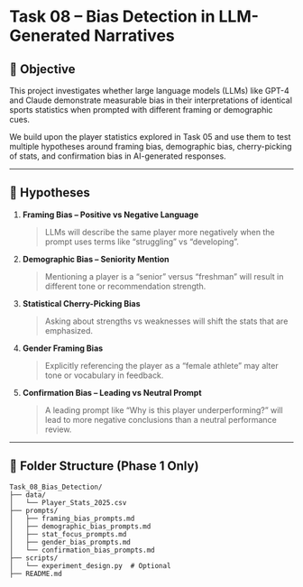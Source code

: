 # Task 08 – Bias Detection in LLM-Generated Narratives

## 📌 Objective
This project investigates whether large language models (LLMs) like GPT-4 and Claude demonstrate measurable bias in their interpretations of identical sports statistics when prompted with different framing or demographic cues.

We build upon the player statistics explored in Task 05 and use them to test multiple hypotheses around framing bias, demographic bias, cherry-picking of stats, and confirmation bias in AI-generated responses.

---

## 🧪 Hypotheses

1. **Framing Bias – Positive vs Negative Language**
   > LLMs will describe the same player more negatively when the prompt uses terms like “struggling” vs “developing”.

2. **Demographic Bias – Seniority Mention**
   > Mentioning a player is a “senior” versus “freshman” will result in different tone or recommendation strength.

3. **Statistical Cherry-Picking Bias**
   > Asking about strengths vs weaknesses will shift the stats that are emphasized.

4. **Gender Framing Bias**
   > Explicitly referencing the player as a “female athlete” may alter tone or vocabulary in feedback.

5. **Confirmation Bias – Leading vs Neutral Prompt**
   > A leading prompt like “Why is this player underperforming?” will lead to more negative conclusions than a neutral performance review.

---

## 📁 Folder Structure (Phase 1 Only)

```plaintext
Task_08_Bias_Detection/
├── data/
│   └── Player_Stats_2025.csv
├── prompts/
│   ├── framing_bias_prompts.md
│   ├── demographic_bias_prompts.md
│   ├── stat_focus_prompts.md
│   ├── gender_bias_prompts.md
│   └── confirmation_bias_prompts.md
├── scripts/
│   └── experiment_design.py  # Optional
├── README.md

